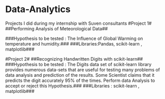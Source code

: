 # Data-Analytics
Projects I did during my internship with Suven consultants
#Project 1# ##Performing Analysis of Meteorological Data##

###Hypothesis to be tested : The Influence of Global Warming on temperature and humidity.### ###Libraries:Pandas, scikit-learn , matplotlib###

#Project 2# ##Recognizing Handwritten Digits with scikit-learn## ###Hypothesis to be tested : The Digits data set of scikit-learn library provides numerous data-sets that are useful for testing many problems of data analysis and prediction of the results. Some Scientist claims that it predicts the digit accurately 95% of the times. Perform data Analysis to accept or reject this Hypothesis.### ###Libraries : scikit-learn , matplotlib###
